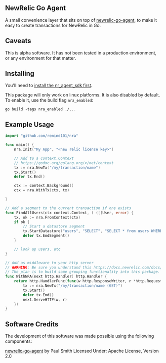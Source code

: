 ## NewRelic Go Agent

A small convenience layer that sits on top of [newrelic-go-agent](https://github.com/paulsmith/newrelic-go-agent), to make
it easy to create transactions for NewRelic in Go.

## Caveats

This is alpha software. It has not been tested in a production environment, or any environment for that matter.

## Installing

You'll need to [install the nr_agent_sdk first](https://docs.newrelic.com/docs/agents/agent-sdk/installation-configuration/installing-agent-sdk).

This package will only work on linux platforms. It is also disabled by default. To enable it, use the build flag `nra_enabled`:

```
go build -tags nra_enabled ./...
```

## Example Usage

``` go
import "github.com/remind101/nra"

func main() {
    nra.Init("My App", "<new relic license key>")

    // Add to a context.Context
    // https://godoc.org/golang.org/x/net/context
    tx := nra.NewTx("/my/transaction/name")
    tx.Start()
    defer tx.End()

    ctx := context.Background()
    ctx = nra.WithTx(ctx, tx)

}

// Add a segment to the current transaction if one exists
func FindAllUsers(ctx context.Context, ) ([]User, error) {
    tx, ok := nra.FromContext(ctx)
    if ok {
        // Start a datastore segment
        tx.StartDatastore("users", "SELECT", "SELECT * from users WHERE id = 1", "FindAllUsers")
        defer tx.EndSegment()
    }

    // look up users, etc
}

// Add as middleware to your http server
// WARNING: Be sure you understand this https://docs.newrelic.com/docs/apm/other-features/metrics/metric-grouping-issues
// The plan is to build some grouping functionality into this package.
func WithNRA(next http.Handler) http.Handler {
    return http.HandlerFunc(func(w http.ResponseWriter, r *http.Request) {
        tx := nra.NewTx("/my/transaction/name (GET)")
        tx.Start()
        defer tx.End()
        next.ServeHTTP(w, r)
    })
}
```



## Software Credits

The development of this software was made possible using the following components:

[newrelic-go-agent](https://github.com/paulsmith/newrelic-go-agent) by Paul Smith 
Licensed Under: Apache License, Version 2.0
